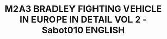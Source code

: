 ---
layout: product
title: "M2A3 BRADLEY FIGHTING VEHICLE IN EUROPE IN DETAIL VOL 2 - Sabot010 ENGLISH"
price: "2800" 
desc: "Knjiga"
img_path: "/assets/img/A.MIG-5952.webp"
brand: "AMMO"
available: false
special_offer: false
new: false
soon: false
cat: "090000"
subcat: "090100"
subsubcat: "090101"
sifra: "A.MIG-5952"
popular: false
---